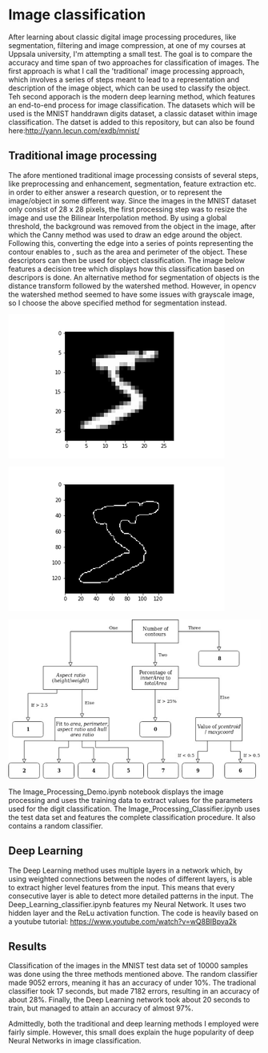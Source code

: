 # Image classification
After learning about classic digital image processing procedures, like segmentation, filtering and image compression, at one of my courses at Uppsala university, I'm attempting a small test. The goal is to compare the accuracy and time span of two approaches for classification of images. The first approach is what I call the 'traditional' image processing approach, which involves a series of steps meant to lead to a representation and description of the image object, which can be used to classify the object. Teh second apporach is the modern deep learning method, which features an end-to-end process for image classification. The datasets which will be used is the MNIST handdrawn digits dataset, a classic dataset within image classification. The datset is added to this repository, but can also be found here:http://yann.lecun.com/exdb/mnist/

## Traditional image processing
The afore mentioned traditional image processing consists of several steps, like preprocessing and enhancement, segmentation, feature extraction etc. in order to either answer a research question, or to represent the image/object in some different way. Since the images in the MNIST dataset only consist of 28 x 28 pixels, the first processing step was to resize the image and use the Bilinear Interpolation method. By using a global threshold, the background was removed from the object in the image, after which the Canny method was used to draw an edge around the object. Following this, converting the edge into a series of points representing the contour enables to , such as the area and perimeter of the object. These descriptors can then be used for object classification. The image below features a decision tree which displays how this classification based on descripors is done. An alternative method for segmentation of objects is the distance transform followed by the watershed method. However, in opencv the watershed method seemed to have some issues with grayscale image, so I choose the above specified method for segmentation instead.

![An unaltered image fromt the training data set detailing the "5" digit](OriginalDigit.png)

![The "5" digit after resizing, interpolation and creating an edge](DigitEdge.png)	

![Decision tree for classification based on object descriptors](DecisionTree.jpg)

The Image_Processing_Demo.ipynb notebook displays the image processing and uses the training data to extract values for the parameters used for the digit classification. The Image_Processing_Classifier.ipynb uses the test data set and features the complete classification procedure. It also contains a random classifier.

## Deep Learning

The Deep Learning method uses multiple layers in a network which, by using weighted connections between the nodes of different layers, is able to extract higher level features from the input. This means that every consecutive layer is able to detect more detailed patterns in the input. The Deep_Learning_classifier.ipynb features my Neural Network. It uses two hidden layer and the ReLu activation function. The code is heavily based on a youtube tutorial: https://www.youtube.com/watch?v=wQ8BIBpya2k

## Results
Classification of the images in the MNIST test data set of 10000 samples was done using the three methods mentioned above. The random classifier made 9052 errors, meaning it has an accuracy of under 10%. The tradional classifier took 17 seconds, but made 7182 errors, resulting in an accuracy of about 28%. Finally, the Deep Learning network took about 20 seconds to train, but managed to attain an accuracy of almost 97%.

Admittedly, both the traditional and deep learning methods I employed were fairly simple. However, this small  does explain the huge popularity of deep Neural Networks in image classification.
